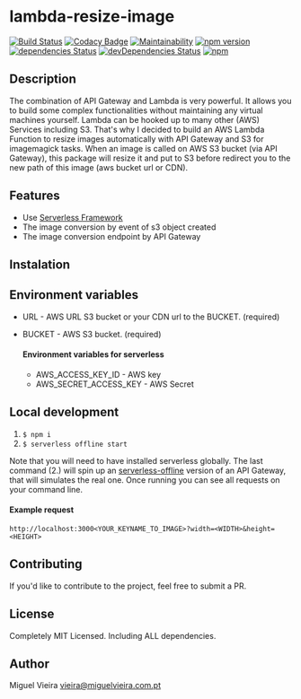 # lambda-resize-image

[![Build Status](https://travis-ci.org/apoca/lambda-resize-image.svg?branch=master)](https://travis-ci.org/apoca/lambda-resize-image)
[![Codacy Badge](https://api.codacy.com/project/badge/Grade/174785b0f3a249e2a2f8482542e8f557)](https://app.codacy.com/app/apoca/lambda-resize-image?utm_source=github.com&utm_medium=referral&utm_content=apoca/lambda-resize-image&utm_campaign=Badge_Grade_Dashboard)
[![Maintainability](https://api.codeclimate.com/v1/badges/c0bcf34c657a91f453e6/maintainability)](https://codeclimate.com/github/apoca/lambda-resize-image/maintainability)
[![npm version](https://badge.fury.io/js/lambda-resize-image.svg)](https://badge.fury.io/js/lambda-resize-image)
[![dependencies Status](https://david-dm.org/apoca/lambda-resize-image/status.svg)](https://david-dm.org/apoca/lambda-resize-image)
[![devDependencies Status](https://david-dm.org/apoca/lambda-resize-image/dev-status.svg)](https://david-dm.org/apoca/lambda-resize-image?type=dev)
[![npm](https://img.shields.io/npm/l/lambda-images-resizer.svg)]()

## Description

The combination of API Gateway and Lambda is very powerful. It allows you to build some complex functionalities without maintaining any virtual machines yourself. Lambda can be hooked up to many other (AWS) Services including S3. That's why I decided to build an AWS Lambda Function to resize images automatically with API Gateway and S3 for imagemagick tasks. When an image is called on AWS S3 bucket (via API Gateway), this package will resize it and put to S3 before redirect you to the new path of this image (aws bucket url or CDN).

## Features

- Use [Serverless Framework](https://github.com/serverless/serverless#features)
- The image conversion by event of s3 object created
- The image conversion endpoint by API Gateway

## Instalation

## Environment variables

- URL - AWS URL S3 bucket or your CDN url to the BUCKET. (required)
- BUCKET - AWS S3 bucket. (required)

  #### Environment variables for serverless

  - AWS_ACCESS_KEY_ID - AWS key
  - AWS_SECRET_ACCESS_KEY - AWS Secret

## Local development

1. `$ npm i`
2. `$ serverless offline start`

Note that you will need to have installed serverless globally. The last command (2.) will spin up an [serverless-offline](https://github.com/dherault/serverless-offline) version of an API Gateway, that will simulates the real one. Once running you can see all requests on your command line.

#### Example request

`http://localhost:3000<YOUR_KEYNAME_TO_IMAGE>?width=<WIDTH>&height=<HEIGHT>`

## Contributing

If you'd like to contribute to the project, feel free to submit a PR.

## License

Completely MIT Licensed. Including ALL dependencies.

## Author

Miguel Vieira
<vieira@miguelvieira.com.pt>
